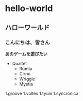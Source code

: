 # hello-world
## ハローワールド
### こんにちは、皆さん
**あのゲームを遊びたい**
* Qualtet
  * Rumia
  * Cirno
  * Wriggle
  * Mystia
  
1.groove
1.voltex
1.tyuni
1.syncronica
